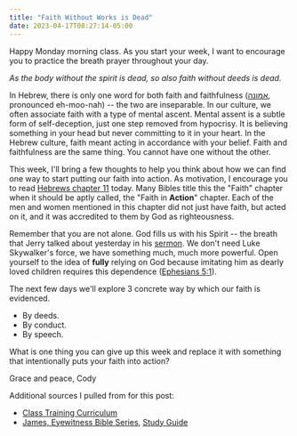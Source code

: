 ```yaml
---
title: "Faith Without Works is Dead"
date: 2023-04-17T08:27:14-05:00
---
```


Happy Monday morning class. As you start your week, I want to encourage you to practice the breath prayer throughout your day.

*As the body without the spirit is dead, 
so also faith without deeds is dead.*

In Hebrew, there is only one word for both faith and faithfulness ([אמונה](https://firmisrael.org/learn/meaning-of-amen-and-hebrew-word-faith/), pronounced eh-moo-nah) -- the two are inseparable. 
In our culture, we often associate faith with a type of mental ascent. 
Mental assent is a subtle form of self-deception, just one step removed from hypocrisy. 
It is believing something in your head but never committing to it in your heart. 
In the Hebrew culture, faith meant acting in accordance with your belief. 
Faith and faithfulness are the same thing. 
You cannot have one without the other.

This week, I'll bring  a few thoughts to help you think about how we can find one way to start putting our faith into action. 
As motivation, I encourage you to read [Hebrews chapter 11](https://www.biblegateway.com/passage/?search=Hebrews+11&version=ESV) today. 
Many Bibles title this the "Faith" chapter when it should be aptly called, the "Faith in **Action**" chapter.
Each of the men and women mentioned in this chapter did not just have faith, but acted on it, and it was accredited to them by God as righteousness.

Remember that you are not alone. God fills us with his Spirit -- the breath that Jerry talked about yesterday in his [sermon](https://centralchurchofchrist.subspla.sh/hyvqqhc).
We don't need Luke Skywalker's force, we have something much, much more powerful.
Open yourself to the idea of **fully** relying on God because imitating him as dearly loved children requires this dependence ([Ephesians 5:1](https://www.biblegateway.com/passage/?search=Ephesians+5%3A1&version=ESV)).

The next few days we'll explore 3 concrete way by which our faith is evidenced.

- By deeds.
- By conduct.
- By speech.

What is one thing you can give up this week and replace it with something that intentionally puts your faith into action?

Grace and peace,
Cody


Additional sources I pulled from for this post:
* [Class Training Curriculum](https://centralchurchofchrist.subspla.sh/cxnrk6y)
* [James, Eyewitness Bible Series](https://app.rightnowmedia.org/en/player/video/362787), [Study Guide](https://s3.amazonaws.com/static.rightnow/Resources/Media/PDF/James_5842.PDF)

